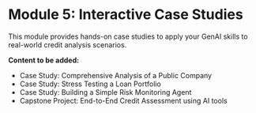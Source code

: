 # Module 5: Interactive Case Studies

This module provides hands-on case studies to apply your GenAI skills to real-world credit analysis scenarios.

**Content to be added:**
- Case Study: Comprehensive Analysis of a Public Company
- Case Study: Stress Testing a Loan Portfolio
- Case Study: Building a Simple Risk Monitoring Agent
- Capstone Project: End-to-End Credit Assessment using AI tools
